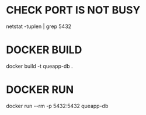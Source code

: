 # CHECK PORT IS NOT BUSY

netstat -tuplen | grep 5432

# DOCKER BUILD

docker build -t queapp-db .

# DOCKER RUN 
 
docker run --rm -p 5432:5432 queapp-db
